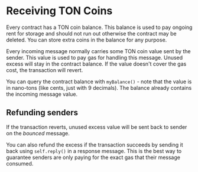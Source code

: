 # Receiving TON Coins

Every contract has a TON coin balance. This balance is used to pay ongoing rent for storage and should not run out otherwise the contract may be deleted. You can store extra coins in the balance for any purpose.

Every incoming message normally carries some TON coin value sent by the sender. This value is used to pay gas for handling this message. Unused excess will stay in the contract balance. If the value doesn't cover the gas cost, the transaction will revert.

You can query the contract balance with `myBalance()` - note that the value is in nano-tons (like cents, just with 9 decimals). The balance already contains the incoming message value.

## Refunding senders

If the transaction reverts, unused excess value will be sent back to sender on the *bounced* message.

You can also refund the excess if the transaction succeeds by sending it back using `self.reply()` in a response message. This is the best way to guarantee senders are only paying for the exact gas that their message consumed.